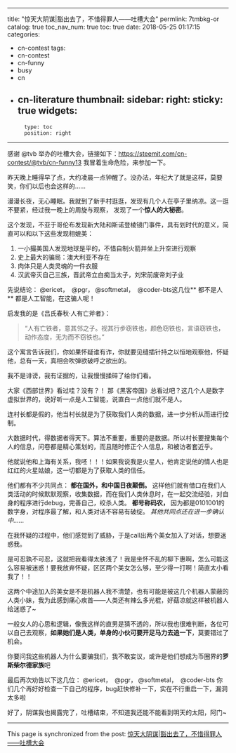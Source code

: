 
---
title: "惊天大阴谋|豁出去了，不惜得罪人——吐槽大会"
permlink: 7tmbkg-or
catalog: true
toc_nav_num: true
toc: true
date: 2018-05-25 01:17:15
categories:
- cn-contest
tags:
- cn-contest
- cn-funny
- busy
- cn
- cn-literature
thumbnail: 
sidebar:
    right:
        sticky: true
widgets:
    -
        type: toc
        position: right
---


感谢 @tvb 举办的吐槽大会，链接如下：https://steemit.com/cn-contest/@tvb/cn-funny13
我冒着生命危险，来参加一下。

昨天晚上睡得早了点，大约凌晨一点钟醒了。没办法，年纪大了就是这样，莫要笑，你们以后也会这样的……

漫漫长夜，无心睡眠。我就到了新手村逛逛，发现有几个人在亭子里纳凉。这一逛不要紧，经过我一晚上的周旋与观察， 发现了一个**惊人的大秘密**。

这个发现，不亚于哥伦布发现新大陆和斯诺登棱镜门事件，具有划时代的意义，简直可以和以下这些发现相媲美：
1. 一小撮美国人发现地球是平的，不惜自制火箭并坐上升空进行观察
2. 史上最大的骗局：澳大利亚不存在
3. 肉体只是人类灵魂的一件衣服
4. 汉武帝灭自己三族，晋武帝立白痴当太子，刘宋前废帝刘子业


先说结论：
 @ericet，  @pgr， @softmetal，  @coder-bts这几位** 都不是人**
都是人工智能，在这骗人呢！

启发我的是《吕氏春秋·人有亡斧者》：
> “人有亡铁者，意其邻之子。视其行步窃铁也，颜色窃铁也，言语窃铁也，动作态度，无为而不窃铁也。”

这个寓言告诉我们，你如果怀疑谁有诈，你就要见缝插针持之以恒地观察他，怀疑他，总有一天，真相会吹弹欲破呼之欲出的。

我不是诽谤，我有证据的，让我慢慢揉碎了给你们看。

大家《西部世界》看过哇？没有？！
那《黑客帝国》总看过吧？这几个人是数字虚拟世界的，说好听一点是人工智能，说直白一点他们就不是人。

连村长都是假的，他当村长就是为了获取我们人类的数据，进一步分析从而进行控制。

大数据时代，得数据者得天下。算法不重要，重要的是数据。所以村长要搜集每个人的信息，问卷都是精心策划的，而且随时修正个人信息，和被访者套近乎。

他就说他和上海有关系，我呸！！！如果我说我是火星人，他肯定说他的情人也是红红的火星姑娘，这一切都是为了获取人类的信任。

他们都有不少共同点：
**都在国外，和中国日夜颠倒。**
这样他们就有借口在我们人类活动的时候默默观察，收集数据，而在我们人类休息时，在一起交流经验，对自身的程序进行debug，完善自己，绞杀人类。
**都号称码农，**
因为都是0101001的数字身，对程序最了解，和人类对话不容易有破绽。
*其他共同点还在进一步确认中……*

在我怀疑的过程中，他们感觉到了威胁，于是call出两个美女加入了对话，想要迷惑我。

是可忍孰不可忍，这就把我看得太肤浅了！我是坐怀不乱的柳下惠啊，怎么可能这么容易被迷惑！要我放弃怀疑，区区两个美女怎么够，至少得一打啊！简直太小看我了！！

这两个中途加入的美女是不是机器人我不清楚，也有可能是被这几个机器人蒙蔽的人类小妹，我为此感到痛心疾首——人类还有辣么多光棍，好菇凉就这样被机器人给迷惑了~

一般女人的心思和逻辑，像我这样的直男是猜不透的，所以我也很难判断，各位可以自己去观察，**如果她们是人类，单身的小伙可要开足马力去追一下**，莫要错过了机会。

你要问我这些机器人为什么要骗我们，我不敢妄议，或许是他们想成为币圈界的**罗斯柴尔德家族**吧

最后再次劝告以下这几位：
 @ericet，  @pgr， @softmetal，  @coder-bts
你们几个再好好检查一下自己的程序，bug赶快修补一下，实在不行重启一下，漏洞太多啦 

好了，阴谋我也揭露完了，吐槽结束，不知道我还能不能看到明天的太阳，阿门~

- - -

This page is synchronized from the post: [惊天大阴谋|豁出去了，不惜得罪人——吐槽大会](https://steemit.com/@julian2013/7tmbkg-or)
